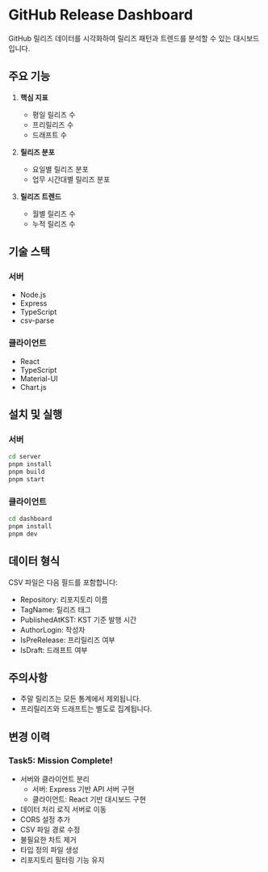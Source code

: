 # GitHub Release Dashboard

GitHub 릴리즈 데이터를 시각화하여 릴리즈 패턴과 트렌드를 분석할 수 있는 대시보드입니다.

## 주요 기능

1. **핵심 지표**
   - 평일 릴리즈 수
   - 프리릴리즈 수
   - 드래프트 수

2. **릴리즈 분포**
   - 요일별 릴리즈 분포
   - 업무 시간대별 릴리즈 분포

3. **릴리즈 트렌드**
   - 월별 릴리즈 수
   - 누적 릴리즈 수

## 기술 스택

### 서버
- Node.js
- Express
- TypeScript
- csv-parse

### 클라이언트
- React
- TypeScript
- Material-UI
- Chart.js

## 설치 및 실행

### 서버
```bash
cd server
pnpm install
pnpm build
pnpm start
```

### 클라이언트
```bash
cd dashboard
pnpm install
pnpm dev
```

## 데이터 형식

CSV 파일은 다음 필드를 포함합니다:
- Repository: 리포지토리 이름
- TagName: 릴리즈 태그
- PublishedAtKST: KST 기준 발행 시간
- AuthorLogin: 작성자
- IsPreRelease: 프리릴리즈 여부
- IsDraft: 드래프트 여부

## 주의사항

- 주말 릴리즈는 모든 통계에서 제외됩니다.
- 프리릴리즈와 드래프트는 별도로 집계됩니다.

## 변경 이력

### Task5: Mission Complete!
- 서버와 클라이언트 분리
  - 서버: Express 기반 API 서버 구현
  - 클라이언트: React 기반 대시보드 구현
- 데이터 처리 로직 서버로 이동
- CORS 설정 추가
- CSV 파일 경로 수정
- 불필요한 차트 제거
- 타입 정의 파일 생성
- 리포지토리 필터링 기능 유지

